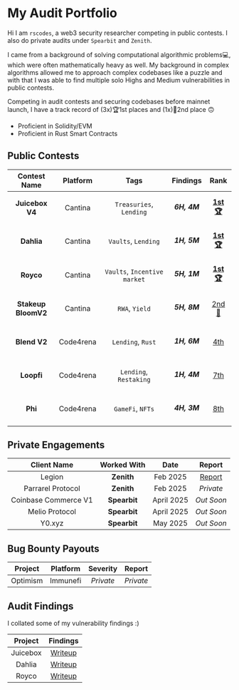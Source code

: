 # My Audit Portfolio

Hi I am `rscodes`, a web3 security researcher competing in public contests. I also do private audits under `Spearbit` and `Zenith`.

I came from a background of solving computational algorithmic problems💻, which were often mathematically heavy as well. My background in complex algorithms allowed me to approach complex codebases like a puzzle and with that I was able to find multiple solo Highs and Medium vulnerabilities in public contests.

Competing in audit contests and securing codebases before mainnet launch, I have a track record of (3x)🏆1st places and (1x)🥈2nd place 🙃
  * Proficient in Solidity/EVM
  * Proficient in Rust Smart Contracts

## Public Contests

| Contest Name | Platform | Tags | Findings | Rank |
|:------------:|:--------:|:----:|:--------:|:----:|
| **Juicebox V4**| Cantina | `Treasuries`, `Lending` | <h5>6H, 4M</h5> | **[1st 🏆](https://cantina.xyz/competitions/8d7bdfb9-cf19-4294-95d0-763af5d425b4/leaderboard)** |
| **Dahlia** | Cantina | `Vaults`, `Lending` | <h5>1H, 5M</h5> | **[1st 🏆](https://cantina.xyz/competitions/691ce303-f137-437a-bf34-aef87dfe983b/leaderboard)** |
| **Royco** | Cantina | `Vaults`, `Incentive market` | <h5>5H, 1M</h5> | **[1st 🏆](https://cantina.xyz/competitions/fadb5a8f-e39c-4a6b-89f6-a03858bb8602/leaderboard)** |
| **Stakeup<br>BloomV2** | Cantina | `RWA`, `Yield` | <h5>5H, 8M</h5> | [2nd 🥈](https://cantina.xyz/competitions/61087007-c7e9-4c4e-9d90-4e118933fecf/leaderboard) |
| **Blend V2** | Code4rena | `Lending`, `Rust` | <h5>1H, 6M</h5> | [4th](https://code4rena.com/audits/2025-02-blend-v2-audit-certora-formal-verification) |
| **Loopfi** | Code4rena | `Lending`, `Restaking` | <h5>1H, 4M</h5> | [7th](https://code4rena.com/audits/2024-07-loopfi) |
| **Phi** | Code4rena | `GameFi`, `NFTs` | <h5>4H, 3M</h5> | [8th](https://code4rena.com/audits/2024-08-phi) |

## Private Engagements
| Client Name | Worked With | Date | Report |
|:-----------:|:-----------:|:----:|:------:|
| Legion | **Zenith** | Feb 2025 | [Report](https://github.com/rscodes21/Audit-Portfolio/blob/main/audit-reports/Legion%20-%20Zenith%20Audit%20Report.pdf) |
| Parrarel Protocol | **Zenith** | Feb 2025 | _Private_ |
| Coinbase Commerce V1 | **Spearbit** | April 2025 | _Out Soon_ |
| Melio Protocol | **Spearbit** | April 2025 | _Out Soon_ |
| Y0.xyz | **Spearbit** | May 2025 | _Out Soon_ |

## Bug Bounty Payouts
| Project | Platform | Severity | Report |
|:-------:|:--------:|:--------:|:------:|
| Optimism | Immunefi | _Private_ | _Private_ |

## Audit Findings
I collated some of my vulnerability findings :)

| Project | Findings |
|:-------:|:--------:|
| Juicebox | [Writeup](https://github.com/rscodes21/Audit-Portfolio/blob/main/audit-reports/Juicebox-Findings.md) |
| Dahlia | [Writeup]() |
| Royco | [Writeup]() |
